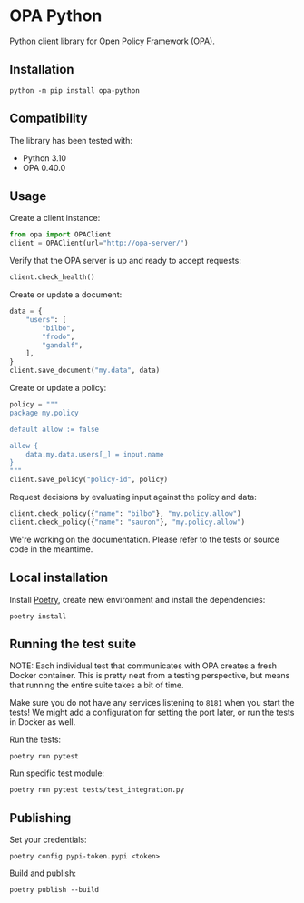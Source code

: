 # OPA Python

Python client library for Open Policy Framework (OPA).

## Installation

    python -m pip install opa-python
    
## Compatibility

The library has been tested with:

- Python 3.10
- OPA 0.40.0
    
## Usage

Create a client instance:

```python
from opa import OPAClient
client = OPAClient(url="http://opa-server/")
```

Verify that the OPA server is up and ready to accept requests:

```python
client.check_health()
```
    
Create or update a document:

```python
data = {
    "users": [
        "bilbo",
        "frodo",
        "gandalf",
    ],
}
client.save_document("my.data", data)
```
    
Create or update a policy:

```python
policy = """
package my.policy

default allow := false

allow {
    data.my.data.users[_] = input.name
}
"""
client.save_policy("policy-id", policy)
```
    
Request decisions by evaluating input against the policy and data:

```python
client.check_policy({"name": "bilbo"}, "my.policy.allow")
client.check_policy({"name": "sauron"}, "my.policy.allow")
```

We're working on the documentation. Please refer to the tests or source code
in the meantime.
    
## Local installation

Install [Poetry](https://python-poetry.org/), create new environment and
install the dependencies:

    poetry install
    
## Running the test suite

NOTE: Each individual test that communicates with OPA creates a fresh Docker
container. This is pretty neat from a testing perspective, but means that
running the entire suite takes a bit of time.

Make sure you do not have any services listening to `8181` when you start the
tests! We might add a configuration for setting the port later, or run the
tests in Docker as well.

Run the tests:

    poetry run pytest
    
Run specific test module:

    poetry run pytest tests/test_integration.py
    
## Publishing

Set your credentials:

    poetry config pypi-token.pypi <token>

Build and publish:

    poetry publish --build
